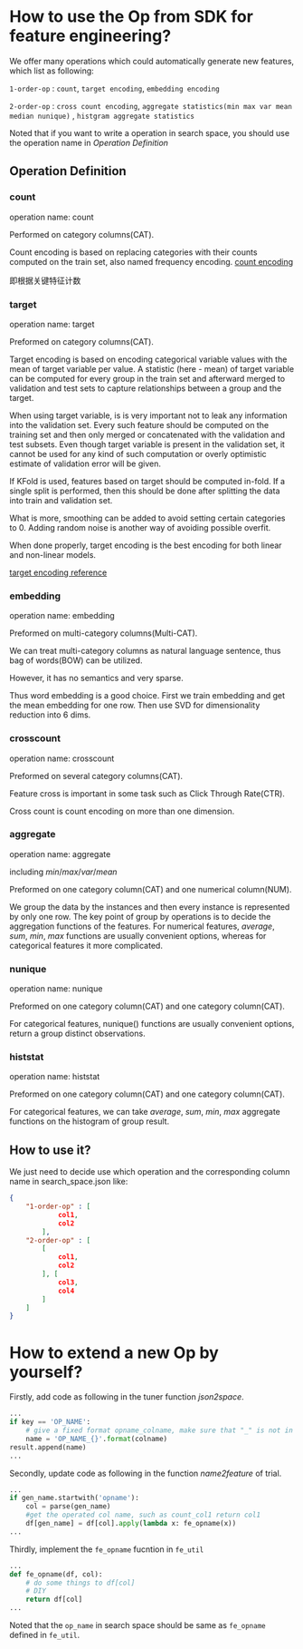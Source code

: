 # How to use the Op from SDK for feature engineering?

We offer many operations which could automatically generate new features, which list as following:

`1-order-op` : 
`count`, `target encoding`, `embedding encoding`

`2-order-op` :
`cross count encoding`, `aggregate statistics(min max var mean median nunique)` , `histgram aggregate statistics`

Noted that if you want to write a operation in search space,
you should use the operation name in *Operation Definition* 

## Operation Definition

### count

operation name: count

Performed on category columns(CAT).

Count encoding is based on replacing categories with their counts computed on the train set, also named frequency encoding.
[count encoding](https://wrosinski.github.io/fe_categorical_encoding/)

即根据关键特征计数

### target

operation name: target

Preformed on category columns(CAT).

Target encoding is based on encoding categorical variable values with the mean of target variable per value. A statistic (here - mean) of target variable can be computed for every group in the train set and afterward merged to validation and test sets to capture relationships between a group and the target.

When using target variable, is is very important not to leak any information into the validation set. Every such feature should be computed on the training set and then only merged or concatenated with the validation and test subsets. Even though target variable is present in the validation set, it cannot be used for any kind of such computation or overly optimistic estimate of validation error will be given.

If KFold is used, features based on target should be computed in-fold. If a single split is performed, then this should be done after splitting the data into train and validation set.

What is more, smoothing can be added to avoid setting certain categories to 0. Adding random noise is another way of avoiding possible overfit.

When done properly, target encoding is the best encoding for both linear and non-linear models.

[target encoding reference](https://wrosinski.github.io/fe_categorical_encoding/)

### embedding

operation name: embedding

Preformed on multi-category columns(Multi-CAT).

We can treat multi-category columns as natural language sentence, thus bag of words(BOW) can be utilized.

However, it has no semantics and very sparse.

Thus word embedding is a good choice. First we train embedding and get the mean embedding for one row. Then use SVD for dimensionality reduction into 6 dims.

### crosscount

operation name: crosscount

Preformed on several category columns(CAT).

Feature cross is important in some task such as Click Through Rate(CTR). 

Cross count is count encoding on more than one dimension.


### aggregate

operation name: aggregate

including *min*/*max*/*var*/*mean*

Preformed on one category column(CAT) and one numerical column(NUM). 

We group the data by the instances and then every instance is represented by only one row. The key point of group by operations is to decide the aggregation functions of the features. For numerical features, *average*, *sum*, *min*, *max* functions are usually convenient options, whereas for categorical features it more complicated.

### nunique

operation name: nunique

Preformed on one category column(CAT) and one category column(CAT).

For categorical features, nunique() functions are usually convenient options, return a group distinct observations.

### histstat

operation name: histstat

Preformed on one category column(CAT) and one category column(CAT).

For categorical features, we can take *average*, *sum*, *min*, *max* aggregate functions on the histogram of group result.

## How to use it?
We just need to decide use which operation and the corresponding column name in search_space.json like:

```json
{
    "1-order-op" : [
            col1,
            col2
        ],
    "2-order-op" : [
        [
            col1,
            col2
        ], [
            col3, 
            col4
        ]
    ]
}
```

# How to extend a new Op by yourself?



Firstly, add code as following in the tuner function *json2space*. 
```python
...
if key == 'OP_NAME':
    # give a fixed format opname_colname, make sure that "_" is not in column name.
    name = 'OP_NAME_{}'.format(colname)
result.append(name)
...	
```

Secondly, update code as following in the function *name2feature* of trial.

```python
...
if gen_name.startwith('opname'):
    col = parse(gen_name) 
    #get the operated col name, such as count_col1 return col1
    df[gen_name] = df[col].apply(lambda x: fe_opname(x))
...
```

Thirdly, implement the `fe_opname` fucntion in `fe_util`
```python
...
def fe_opname(df, col):
    # do some things to df[col]
    # DIY
    return df[col]
...
```

Noted that the `op_name` in search space should be same as `fe_opname` defined in `fe_util`.